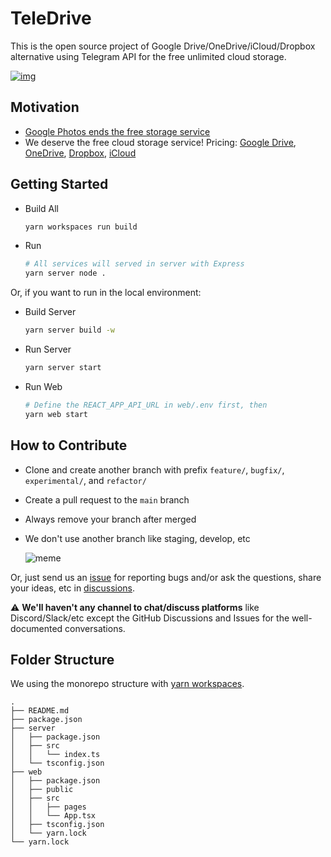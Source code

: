 # TeleDrive

This is the open source project of Google Drive/OneDrive/iCloud/Dropbox alternative using Telegram API for the free unlimited cloud storage.

[![img](https://drive.google.com/uc?id=1o2HnKglEF0-cvtNmQqWZicJnSCSmnoEr)](https://twitter.com/telegram/status/1428703364737507332)

## Motivation

 - [Google Photos ends the free storage service](https://www.techradar.com/news/google-photos-price)
 - We deserve the free cloud storage service! Pricing: [Google Drive](https://one.google.com/about/plans), [OneDrive](https://one.google.com/about/plans), [Dropbox](https://www.dropbox.com/individual/plans-comparison), [iCloud](https://support.apple.com/en-us/HT201238)

## Getting Started

 - Build All

   ```bash
   yarn workspaces run build
   ```

 - Run

   ```bash
   # All services will served in server with Express
   yarn server node .
   ```

Or, if you want to run in the local environment:

 - Build Server

   ```bash
   yarn server build -w
   ```

 - Run Server

   ```bash
   yarn server start
   ```

 - Run Web

   ```bash
   # Define the REACT_APP_API_URL in web/.env first, then
   yarn web start
   ```

## How to Contribute

 - Clone and create another branch with prefix `feature/`, `bugfix/`, `experimental/`, and `refactor/`
 - Create a pull request to the `main` branch
 - Always remove your branch after merged
 - We don't use another branch like staging, develop, etc

   ![meme](https://pics.me.me/thumb_weldont-do-that-here-we-dont-do-that-here-49999819.png)

Or, just send us an [issue](https://github.com/mgilangjanuar/teledrive/issues) for reporting bugs and/or ask the questions, share your ideas, etc in [discussions](https://github.com/mgilangjanuar/teledrive/discussions).

⚠️ **We'll haven't any channel to chat/discuss platforms** like Discord/Slack/etc except the GitHub Discussions and Issues for the well-documented conversations.

## Folder Structure

We using the monorepo structure with [yarn workspaces](https://classic.yarnpkg.com/en/docs/workspaces/).

```
.
├── README.md
├── package.json
├── server
│   ├── package.json
│   ├── src
│   │   └── index.ts
│   └── tsconfig.json
├── web
│   ├── package.json
│   ├── public
│   ├── src
│   │   ├── pages
│   │   └── App.tsx
│   ├── tsconfig.json
│   └── yarn.lock
└── yarn.lock
```